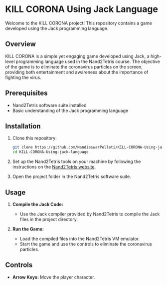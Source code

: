 # KILL CORONA Using Jack Language

Welcome to the KILL CORONA project! This repository contains a game developed using the Jack programming language.

## Overview

KILL CORONA is a simple yet engaging game developed using Jack, a high-level programming language used in the Nand2Tetris course. The objective of the game is to eliminate the coronavirus particles on the screen, providing both entertainment and awareness about the importance of fighting the virus.


## Prerequisites

- Nand2Tetris software suite installed
- Basic understanding of the Jack programming language

## Installation

1. Clone this repository:
    ```bash
    git clone https://github.com/NandieswarPelleti/KILL-CORONA-Using-jack-language.git
    cd KILL-CORONA-Using-jack-language
    ```

2. Set up the Nand2Tetris tools on your machine by following the instructions on the [Nand2Tetris website](https://www.nand2tetris.org/software).

3. Open the project folder in the Nand2Tetris software suite.

## Usage

1. **Compile the Jack Code:**
    - Use the Jack compiler provided by Nand2Tetris to compile the Jack files in the project directory.

2. **Run the Game:**
    - Load the compiled files into the Nand2Tetris VM emulator.
    - Start the game and use the controls to eliminate the coronavirus particles.

## Controls

- **Arrow Keys:** Move the player character.
